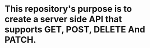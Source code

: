 <h1>
This repository's purpose is to create a server side API that supports GET, POST, DELETE And PATCH. 
</h1>